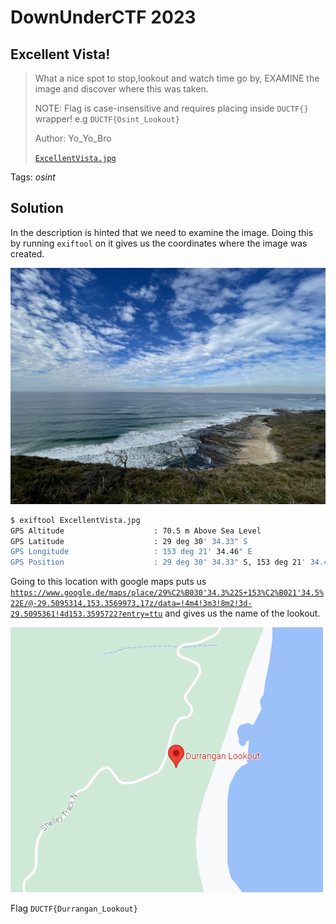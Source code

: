 # DownUnderCTF 2023

## Excellent Vista!

> What a nice spot to stop,lookout and watch time go by, EXAMINE the image and discover where this was taken.
> 
> NOTE: Flag is case-insensitive and requires placing inside `DUCTF{}` wrapper! e.g `DUCTF{Osint_Lookout}`
>
>  Author: Yo_Yo_Bro
>
> [`ExcellentVista.jpg`](ExcellentVista.jpg)

Tags: _osint_

## Solution
In the description is hinted that we need to examine the image. Doing this by running `exiftool` on it gives us the coordinates where the image was created.

![](ExcellentVista.jpg)

```bash
$ exiftool ExcellentVista.jpg
GPS Altitude                    : 70.5 m Above Sea Level
GPS Latitude                    : 29 deg 30' 34.33" S
GPS Longitude                   : 153 deg 21' 34.46" E
GPS Position                    : 29 deg 30' 34.33" S, 153 deg 21' 34.46" E
```

Going to this location with google maps puts us [`https://www.google.de/maps/place/29%C2%B030'34.3%22S+153%C2%B021'34.5%22E/@-29.5095314,153.3569973,17z/data=!4m4!3m3!8m2!3d-29.5095361!4d153.3595722?entry=ttu`](here) and gives us the name of the lookout.

![](location.png)

Flag `DUCTF{Durrangan_Lookout}`